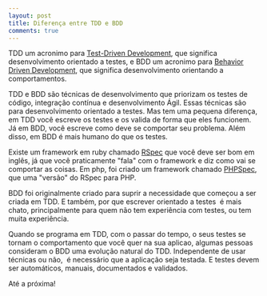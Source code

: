 ```yaml
---
layout: post
title: Diferença entre TDD e BDD
comments: true
---
```


TDD  um acronimo para [Test-Driven Development](http://en.wikipedia.org/wiki/Test-driven_development), que significa desenvolvimento orientado a testes, e BDD  um acronimo para [Behavior Driven Development](http://en.wikipedia.org/wiki/Behavior_driven_development), que significa desenvolvimento orientando a comportamentos.  

TDD e BDD são técnicas de desenvolvimento que priorizam os testes de código, integração contínua e desenvolvimento Ágil.  Essas técnicas são para desenvolvimento orientado a testes. Mas tem uma pequena diferença, em TDD você escreve os testes e os valida de forma que eles funcionem. Já em BDD, você escreve como deve se comportar seu problema.  Além disso, em BDD é mais humano do que os testes.

Existe um framework em ruby chamado [RSpec](http://rspec.info/) que você deve ser bom em inglês, já que você praticamente "fala" com o framework e diz como vai se comportar as coisas. Em php, foi criado um framework chamado [PHPSpec](http://www.phpspec.org/), que uma "versão" do RSpec para PHP.

BDD foi originalmente criado para suprir a necessidade que começou a ser criada em TDD. E também, por que escrever orientado a testes  é mais chato, principalmente para quem não tem experiência com testes, ou tem muita experiência.

Quando se programa em TDD, com o passar do tempo, o seus testes se tornam o comportamento que você quer na sua aplicao, algumas pessoas consideram o BDD uma evolução natural do TDD.  Independente de usar técnicas ou não,  é necessário que a aplicação seja testada. E testes devem ser automáticos, manuais, documentados e validados.

Até a próxima!
